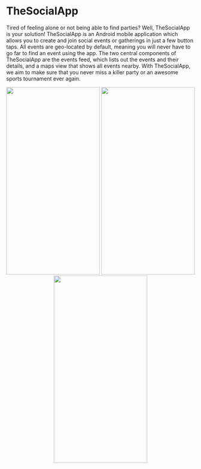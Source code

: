 # TheSocialApp
Tired of feeling alone or not being able to find parties? Well, TheSocialApp is your solution! TheSocialApp is an Android mobile application which allows you to create and join social events or gatherings in just a few button taps. All events are geo-located by default, meaning you will never have to go far to find an event using the app. The two central components of TheSocialApp are the events feed, which lists out the events and their details, and a maps view that shows all events nearby. With TheSocialApp, we aim to make sure that you never miss a killer party or an awesome sports tournament ever again.
<p align="center">
  <img src="https://user-images.githubusercontent.com/60278399/135030392-cb2857a3-30cf-40b3-b93f-2febb10b1e50.png" width="250px" height="500px" />
  <img src="https://user-images.githubusercontent.com/60278399/135030400-3ab12594-6a6f-46f8-a795-01544e2b3656.png" width="250px" height="500px" />
  <img src="https://user-images.githubusercontent.com/60278399/135030409-f3ea9656-b00c-49eb-b1cb-79b969efb10b.png" width="250px" height="500px" />
</p>
